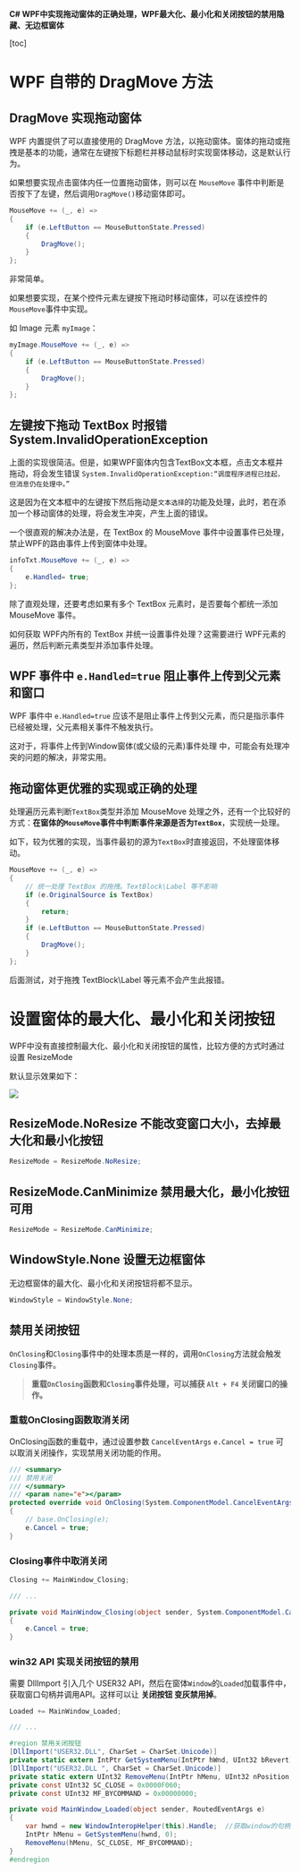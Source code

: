 ﻿**C# WPF中实现拖动窗体的正确处理，WPF最大化、最小化和关闭按钮的禁用隐藏、无边框窗体**

[toc]

# WPF 自带的 DragMove 方法

## DragMove 实现拖动窗体

WPF 内置提供了可以直接使用的 DragMove 方法，以拖动窗体。窗体的拖动或拖拽是基本的功能，通常在左键按下标题栏并移动鼠标时实现窗体移动，这是默认行为。

如果想要实现点击窗体内任一位置拖动窗体，则可以在 `MouseMove` 事件中判断是否按下了左键，然后调用`DragMove()`移动窗体即可。

```C#
MouseMove += (_, e) =>
{
    if (e.LeftButton == MouseButtonState.Pressed)
    {
        DragMove();
    }
};
```

非常简单。

如果想要实现，在某个控件元素左键按下拖动时移动窗体，可以在该控件的`MouseMove`事件中实现。

如 Image 元素 `myImage`：

```C#
myImage.MouseMove += (_, e) =>
{
    if (e.LeftButton == MouseButtonState.Pressed)
    {
        DragMove();
    }
};
```

## 左键按下拖动 TextBox 时报错 System.InvalidOperationException

上面的实现很简洁。但是，如果WPF窗体内包含TextBox文本框，点击文本框并拖动，将会发生错误 `System.InvalidOperationException:“调度程序进程已挂起，但消息仍在处理中。”`

这是因为在文本框中的左键按下然后拖动是`文本选择`的功能及处理，此时，若在添加一个移动窗体的处理，将会发生冲突，产生上面的错误。

一个很直观的解决办法是，在 TextBox 的 MouseMove 事件中设置事件已处理，禁止WPF的路由事件上传到窗体中处理。

```C#
infoTxt.MouseMove += (_, e) =>
{
    e.Handled= true;
};
```

除了直观处理，还要考虑如果有多个 TextBox 元素时，是否要每个都统一添加 MouseMove 事件。

如何获取 WPF内所有的 TextBox 并统一设置事件处理？这需要进行 WPF元素的遍历，然后判断元素类型并添加事件处理。

## WPF 事件中 `e.Handled=true` 阻止事件上传到父元素和窗口

 WPF 事件中 `e.Handled=true` 应该不是阻止事件上传到父元素，而只是指示事件已经被处理，父元素相关事件不触发执行。

 这对于，将事件上传到Window窗体(或父级的元素)事件处理 中，可能会有处理冲突的问题的解决，非常实用。

## 拖动窗体更优雅的实现或正确的处理

处理遍历元素判断`TextBox`类型并添加 MouseMove 处理之外，还有一个比较好的方式：**在窗体的`MouseMove`事件中判断事件来源是否为`TextBox`**，实现统一处理。

如下，较为优雅的实现，当事件最初的源为`TextBox`时直接返回，不处理窗体移动。

```C#
MouseMove += (_, e) =>
{
    // 统一处理 TextBox 的拖拽。TextBlock\Label 等不影响
    if (e.OriginalSource is TextBox)
    {
        return;
    }
    if (e.LeftButton == MouseButtonState.Pressed)
    {
        DragMove();
    }
};
```

后面测试，对于拖拽 TextBlock\Label 等元素不会产生此报错。

# 设置窗体的最大化、最小化和关闭按钮

WPF中没有直接控制最大化、最小化和关闭按钮的属性，比较方便的方式时通过设置 ResizeMode

默认显示效果如下：

![](https://img2023.cnblogs.com/blog/1108935/202212/1108935-20221212224122636-36500338.png)  

## ResizeMode.NoResize 不能改变窗口大小，去掉最大化和最小化按钮

```C#
ResizeMode = ResizeMode.NoResize;
```
 
## ResizeMode.CanMinimize 禁用最大化，最小化按钮可用

```C#
ResizeMode = ResizeMode.CanMinimize;
```

## WindowStyle.None 设置无边框窗体

无边框窗体的最大化、最小化和关闭按钮将都不显示。

```C#
WindowStyle = WindowStyle.None;
```

## 禁用关闭按钮

`OnClosing`和`Closing`事件中的处理本质是一样的，调用`OnClosing`方法就会触发`Closing`事件。

> **重载`OnClosing`函数和`Closing`事件处理，可以捕获 `Alt + F4` 关闭窗口的操作。**

### 重载OnClosing函数取消关闭

OnClosing函数的重载中，通过设置参数 `CancelEventArgs` `e.Cancel = true` 可以取消关闭操作，实现禁用关闭功能的作用。

```C#
/// <summary>
/// 禁用关闭
/// </summary>
/// <param name="e"></param>
protected override void OnClosing(System.ComponentModel.CancelEventArgs e)
{
    // base.OnClosing(e);
    e.Cancel = true;
}
```

### Closing事件中取消关闭

```C#
Closing += MainWindow_Closing;

/// ...

private void MainWindow_Closing(object sender, System.ComponentModel.CancelEventArgs e)
{
    e.Cancel = true;
}
```

### win32 API 实现关闭按钮的禁用

需要 DllImport 引入几个 USER32 API，然后在窗体`Window`的`Loaded`加载事件中，获取窗口句柄并调用API。这样可以让 **关闭按钮 变灰禁用掉**。

```C#
Loaded += MainWindow_Loaded;

/// ...

#region 禁用关闭按钮
[DllImport("USER32.DLL", CharSet = CharSet.Unicode)]
private static extern IntPtr GetSystemMenu(IntPtr hWnd, UInt32 bRevert);
[DllImport("USER32.DLL ", CharSet = CharSet.Unicode)]
private static extern UInt32 RemoveMenu(IntPtr hMenu, UInt32 nPosition, UInt32 wFlags);
private const UInt32 SC_CLOSE = 0x0000F060;
private const UInt32 MF_BYCOMMAND = 0x00000000;

private void MainWindow_Loaded(object sender, RoutedEventArgs e)
{
    var hwnd = new WindowInteropHelper(this).Handle;  //获取window的句柄
    IntPtr hMenu = GetSystemMenu(hwnd, 0);
    RemoveMenu(hMenu, SC_CLOSE, MF_BYCOMMAND);
}
#endregion
```
